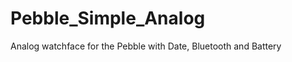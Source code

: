 Pebble_Simple_Analog
====================

Analog watchface for the Pebble with Date, Bluetooth and Battery
